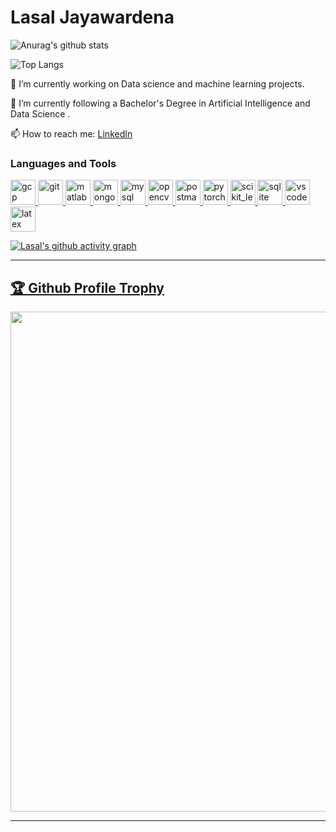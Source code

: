 # Lasal Jayawardena

<div style="dislay:flex; flex-direction:column">
  
![Anurag's github stats](https://github-readme-stats.vercel.app/api?username=LasalJayawardena&hide=issues,contribs&count_private=true&show_icons=true&theme=algolia)

![Top Langs](https://github-readme-stats.vercel.app/api/top-langs/?username=LasalJayawardena&layout=compact&theme=algolia)
</div>



🔭 I’m currently working on Data science and machine learning projects.

🌱 I’m currently following a Bachelor's Degree in Artificial Intelligence and Data Science .

<!-- 👯 I’m looking to collaborate on open source projects and any data related or web projects as well.

🤔 I’m looking for help with improving my skills as a developer and a data scientist.

💬 Ask me about anything... Netflix Movies, chess and obviously any software related topic. -->

📫 How to reach me: <a href="https://www.linkedin.com/in/lasal-jayawardena-3b5b73195/">LinkedIn<a/>


<h3 align="left">Languages and Tools</h3>


<a href="https://cloud.google.com" target="_blank"> <img src="https://www.vectorlogo.zone/logos/google_cloud/google_cloud-icon.svg" alt="gcp" width="40" height="40"/> </a>
<a href="https://git-scm.com/" target="_blank"> <img src="https://www.vectorlogo.zone/logos/git-scm/git-scm-icon.svg" alt="git" width="40" height="40"/> </a>  <a href="https://www.mathworks.com/" target="_blank"> <img src="https://upload.wikimedia.org/wikipedia/commons/thumb/2/21/Matlab_Logo.png/668px-Matlab_Logo.png" alt="matlab" width="40" height="40"/> </a>
<a href="https://www.mongodb.com/" target="_blank"> <img src="https://img.icons8.com/color/452/mongodb.png" alt="mongodb" width="40" height="40"/> </a> <a href="https://www.mysql.com/" target="_blank"> <img src="https://www.flaticon.com/svg/static/icons/svg/919/919836.svg" alt="mysql" width="40" height="40"/> </a> <a href="https://opencv.org/" target="_blank"> <img src="https://www.vectorlogo.zone/logos/opencv/opencv-icon.svg" alt="opencv" width="40" height="40"/> </a><a href="https://postman.com" target="_blank"> <img src="https://www.vectorlogo.zone/logos/getpostman/getpostman-icon.svg" alt="postman" width="40" height="40"/> </a> <a href="https://www.python.org" target="_blank">  </a> <a href="https://pytorch.org/" target="_blank"> <img src="https://www.vectorlogo.zone/logos/pytorch/pytorch-icon.svg" alt="pytorch" width="40" height="40"/> </a> <a href="https://scikit-learn.org/" target="_blank"> <img src="https://upload.wikimedia.org/wikipedia/commons/0/05/Scikit_learn_logo_small.svg" alt="scikit_learn" width="40" height="40"/> </a> <a href="https://www.sqlite.org/" target="_blank"> <img src="https://www.vectorlogo.zone/logos/sqlite/sqlite-icon.svg" alt="sqlite" width="40" height="40"/>
<a href="https://code.visualstudio.com/" target="_blank"> <img src="https://user-images.githubusercontent.com/674621/71187801-14e60a80-2280-11ea-94c9-e56576f76baf.png" alt="vscode" width="40" height="40"/> 
<a href="https://www.latex-project.org/" target="_blank"> <img src="https://i.ibb.co/5T3r3QH/latex-2.png" alt="latex" width="40" height="40"/>  </a>  
  </p>

  
  
  [![Lasal's github activity graph](https://activity-graph.herokuapp.com/graph?username=LasalJayawardena&theme=react-dark)]()
<hr>
 <a href="https://github.com/ryo-ma/github-profile-trophy"><h2>🏆 Github Profile Trophy</h2></a>
<a href="https://github.com/ryo-ma/github-profile-trophy">
  <img width=800 src="https://github-profile-trophy.vercel.app/?username=LasalJayawardena&column=8&theme=gruvbox&no-frame=true"/>
</a>
  <hr>
